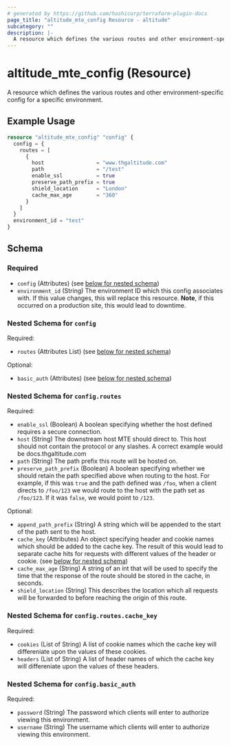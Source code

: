 ```yaml
---
# generated by https://github.com/hashicorp/terraform-plugin-docs
page_title: "altitude_mte_config Resource - altitude"
subcategory: ""
description: |-
  A resource which defines the various routes and other environment-specific config for a specific environment.
---
```


# altitude_mte_config (Resource)

A resource which defines the various routes and other environment-specific config for a specific environment.

## Example Usage

```terraform
resource "altitude_mte_config" "config" {
  config = {
    routes = [
      {
        host                 = "www.thgaltitude.com"
        path                 = "/test"
        enable_ssl           = true
        preserve_path_prefix = true
        shield_location      = "London"
        cache_max_age        = "360"
      }
    ]
  }
  environment_id = "test"
}
```

<!-- schema generated by tfplugindocs -->
## Schema

### Required

- `config` (Attributes) (see [below for nested schema](#nestedatt--config))
- `environment_id` (String) The environment ID which this config associates with. If this value changes, this will replace this resource. **Note**, if this occurred on a production site, this would lead to downtime.

<a id="nestedatt--config"></a>
### Nested Schema for `config`

Required:

- `routes` (Attributes List) (see [below for nested schema](#nestedatt--config--routes))

Optional:

- `basic_auth` (Attributes) (see [below for nested schema](#nestedatt--config--basic_auth))

<a id="nestedatt--config--routes"></a>
### Nested Schema for `config.routes`

Required:

- `enable_ssl` (Boolean) A boolean specifying whether the host defined requires a secure connection.
- `host` (String) The downstream host MTE should direct to. This host should not contain the protocol or any slashes. A correct example would be docs.thgaltitude.com
- `path` (String) The path prefix this route will be hosted on.
- `preserve_path_prefix` (Boolean) A boolean specifying whether we should retain the path specified above when routing to the host. For example, if this was `true` and the path defined was `/foo`, when a client directs to `/foo/123` we would route to the host with the path set as `/foo/123`. If it was `false`, we would point to `/123`.

Optional:

- `append_path_prefix` (String) A string which will be appended to the start of the path sent to the host.
- `cache_key` (Attributes) An object specifying header and cookie names which should be added to the cache key. The result of this would lead to separate cache hits for requests with different values of the header or cookie. (see [below for nested schema](#nestedatt--config--routes--cache_key))
- `cache_max_age` (String) A string of an int that will be used to specify the time that the response of the route should be stored in the cache, in seconds.
- `shield_location` (String) This describes the location which all requests will be forwarded to before reaching the origin of this route.

<a id="nestedatt--config--routes--cache_key"></a>
### Nested Schema for `config.routes.cache_key`

Required:

- `cookies` (List of String) A list of cookie names which the cache key will differeniate upon the values of these cookies.
- `headers` (List of String) A list of header names of which the cache key will differeniate upon the values of these headers.



<a id="nestedatt--config--basic_auth"></a>
### Nested Schema for `config.basic_auth`

Required:

- `password` (String) The password which clients will enter to authorize viewing this environment.
- `username` (String) The username which clients will enter to authorize viewing this environment.
